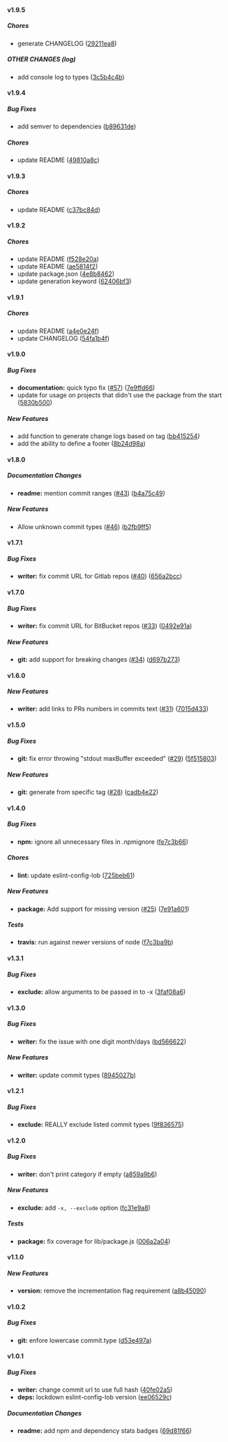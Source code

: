 #### v1.9.5

##### Chores

*  generate CHANGELOG ([29211ea8](https://github.com/rocaforarnelo/generate-changelog-f/commit/29211ea8f5036e1335512d741b2158acbbc35538))

##### OTHER CHANGES (log)

*  add console log to types ([3c5b4c4b](https://github.com/rocaforarnelo/generate-changelog-f/commit/3c5b4c4b51f299364d08a57ca4ccf6e8414aefe0))

#### v1.9.4

##### Bug Fixes

*  add semver to dependencies ([b89631de](https://github.com/rocaforarnelo/generate-changelog-f/commit/b89631de685f9ba583402d9ace49396ffd3313ef))

##### Chores

*  update README ([49810a8c](https://github.com/rocaforarnelo/generate-changelog-f/commit/49810a8c1908490e87e1b3f994f3aa20832dba21))

#### v1.9.3

##### Chores

*  update README ([c37bc84d](https://github.com/rocaforarnelo/generate-changelog-f/commit/c37bc84dfdd7172befc9476419ba2a22cb4a5266))

#### v1.9.2

##### Chores

*  update README ([f528e20a](https://github.com/rocaforarnelo/generate-changelog-f/commit/f528e20a1517937841e88a6c763a53d0fcb79a40))
*  update README ([ae5814f2](https://github.com/rocaforarnelo/generate-changelog-f/commit/ae5814f2ef993a448d7b91e09b419395940f0115))
*  update package.json ([4e8b8462](https://github.com/rocaforarnelo/generate-changelog-f/commit/4e8b846236c9d95492706b1ec44926134242fae6))
*  update generation keyword ([62406bf3](https://github.com/rocaforarnelo/generate-changelog-f/commit/62406bf3bd5e093494b9f9a9fb4121ea749ff485))

#### v1.9.1

##### Chores

*  update README ([a4e0e24f](https://github.com/rocaforarnelo/generate-changelog-f/commit/a4e0e24fb0688bc232a42c2fbe3e8702000ed9c6))
*  update CHANGELOG ([54fa1b4f](https://github.com/rocaforarnelo/generate-changelog-f/commit/54fa1b4f371a0e1af224c1b33e5d9dc89d1358ed))

#### v1.9.0

##### Bug Fixes

* **documentation:**  quick typo fix ([#57](https://github.com/rocaforarnelo/generate-changelog-f/pull/57)) ([7e9ffd66](https://github.com/rocaforarnelo/generate-changelog-f/commit/7e9ffd66f70503b812f65a36311842b6abbd93c3))
*  update for usage on projects that didn't use the package from the start ([5830b500](https://github.com/rocaforarnelo/generate-changelog-f/commit/5830b5005eba0ceaac01b5cfeab9e1470f8045d0))

##### New Features

*  add function to generate change logs based on tag ([bb415254](https://github.com/rocaforarnelo/generate-changelog-f/commit/bb415254a9e5635781b386fb70e790973aaf27e4))
*  add the ability to define a footer ([8b24d98a](https://github.com/rocaforarnelo/generate-changelog-f/commit/8b24d98ad03050b3b5b19155f3cc2db0a08666f5))

#### v1.8.0

##### Documentation Changes

* **readme:**  mention commit ranges ([#43](https://github.com/rocaforarnelo/generate-changelog-f/pull/43)) ([b4a75c49](https://github.com/rocaforarnelo/generate-changelog-f/commit/b4a75c49c66b265e768c8d6477a409b5e722b8da))

##### New Features

*  Allow unknown commit types ([#46](https://github.com/rocaforarnelo/generate-changelog-f/pull/46)) ([b2fb9ff5](https://github.com/rocaforarnelo/generate-changelog-f/commit/b2fb9ff5517b7be309f6050dd7b557b53668e56b))

#### v1.7.1

##### Bug Fixes

* **writer:**  fix commit URL for Gitlab repos ([#40](https://github.com/rocaforarnelo/generate-changelog-f/pull/40)) ([656a2bcc](https://github.com/rocaforarnelo/generate-changelog-f/commit/656a2bcc589433cf7f9982e5ca4d0493a56126eb))

#### v1.7.0

##### Bug Fixes

* **writer:**  fix commit URL for BitBucket repos ([#33](https://github.com/rocaforarnelo/generate-changelog-f/pull/33)) ([0492e91a](https://github.com/rocaforarnelo/generate-changelog-f/commit/0492e91a846f18ac797e7aeadd366bd753b9dfa2))

##### New Features

* **git:**  add support for breaking changes ([#34](https://github.com/rocaforarnelo/generate-changelog-f/pull/34)) ([d697b273](https://github.com/rocaforarnelo/generate-changelog-f/commit/d697b27328f72c30d75202dcf87394564849d69d))

#### v1.6.0

##### New Features

* **writer:**  add links to PRs numbers in commits text ([#31](https://github.com/rocaforarnelo/generate-changelog-f/pull/31)) ([7015d433](https://github.com/rocaforarnelo/generate-changelog-f/commit/7015d4330da9c10e32d6d259a89beb096a904c55))

#### v1.5.0

##### Bug Fixes

* **git:**  fix error throwing "stdout maxBuffer exceeded" ([#29](https://github.com/rocaforarnelo/generate-changelog-f/pull/29)) ([5f515803](https://github.com/rocaforarnelo/generate-changelog-f/commit/5f515803204d8573b1dfbcf580d44effdb9949ff))

##### New Features

* **git:**  generate from specific tag ([#28](https://github.com/rocaforarnelo/generate-changelog-f/pull/28)) ([cadb4e22](https://github.com/rocaforarnelo/generate-changelog-f/commit/cadb4e22a20632a7d765a3d97fe9727abb2ce228))

#### v1.4.0

##### Bug Fixes

* **npm:**  ignore all unnecessary files in .npmignore ([fe7c3b66](https://github.com/rocaforarnelo/generate-changelog-f/commit/fe7c3b6643b568739c8ac2b6a326385ddff25fe5))

##### Chores

* **lint:**  update eslint-config-lob ([725beb61](https://github.com/rocaforarnelo/generate-changelog-f/commit/725beb611965384d1807998dda055fbceb63e937))

##### New Features

* **package:**  Add support for missing version ([#25](https://github.com/rocaforarnelo/generate-changelog-f/pull/25)) ([7e91a601](https://github.com/rocaforarnelo/generate-changelog-f/commit/7e91a601f4708c8f03d15bfebb34bcd5eba073dc))

##### Tests

* **travis:**  run against newer versions of node ([f7c3ba9b](https://github.com/rocaforarnelo/generate-changelog-f/commit/f7c3ba9b52c7ae91808d3408c480e0eef88c30e0))

#### v1.3.1

##### Bug Fixes

* **exclude:**  allow arguments to be passed in to -x ([3faf08a6](https://github.com/rocaforarnelo/generate-changelog-f/commit/3faf08a634449e057f67eaa9c13872f53c8127d0))

#### v1.3.0

##### Bug Fixes

* **writer:**  fix the issue with one digit month/days ([bd566622](https://github.com/rocaforarnelo/generate-changelog-f/commit/bd566622423080c92c531e01fc8d03568bb92740))

##### New Features

* **writer:**  update commit types ([8945027b](https://github.com/rocaforarnelo/generate-changelog-f/commit/8945027b693d5653052c031d2ac450250bd6bc41))

#### v1.2.1

##### Bug Fixes

* **exclude:**  REALLY exclude listed commit types ([9f836575](https://github.com/rocaforarnelo/generate-changelog-f/commit/9f8365750af98d1e540543abecc3e4c51d3fbf9a))

#### v1.2.0

##### Bug Fixes

* **writer:**  don't print category if empty ([a859a9b6](https://github.com/rocaforarnelo/generate-changelog-f/commit/a859a9b67d17c88a3adc669fff1f9f999afdb4cc))

##### New Features

* **exclude:**  add `-x, --exclude` option ([fc31e9a8](https://github.com/rocaforarnelo/generate-changelog-f/commit/fc31e9a8c69f163d77c995e5bc1bddb10c355258))

##### Tests

* **package:**  fix coverage for lib/package.js ([006a2a04](https://github.com/rocaforarnelo/generate-changelog-f/commit/006a2a04cc3df009d18e7fc99f1cd96a9d108624))

#### v1.1.0

##### New Features

* **version:**  remove the incrementation flag requirement ([a8b45090](https://github.com/rocaforarnelo/generate-changelog-f/commit/a8b450901df9a7d0e5817b810ef7de2bcb12b4df))

#### v1.0.2

##### Bug Fixes

* **git:**  enfore lowercase commit.type ([d53e497a](https://github.com/rocaforarnelo/generate-changelog-f/commit/d53e497a69179e9ba2d42416293285f4163c0b97))

#### v1.0.1

##### Bug Fixes

* **writer:**  change commit url to use full hash ([40fe02a5](https://github.com/rocaforarnelo/generate-changelog-f/commit/40fe02a52fc67539b03b5cf1affde1ec4748dc89))
* **deps:**  lockdown eslint-config-lob version ([ee06529c](https://github.com/rocaforarnelo/generate-changelog-f/commit/ee06529c50b2c0f51878a4861f43ae7aa4bfca0f))

##### Documentation Changes

* **readme:**  add npm and dependency stats badges ([69d81f66](https://github.com/rocaforarnelo/generate-changelog-f/commit/69d81f661b73248560d319822ff9d262b42c18b3))

